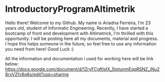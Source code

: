# IntroductoryProgramAltimetrik
Hello there! Welcome to my Github. My name is Ariadna Ferreira, I'm 23 years old, student of Informatic Engineering.
Recently, I have started a bootcamp of front end development with Altimetrick, I'm thrilled with this opportunity. I will be posting here all my documents, material and progress. I hope this helps someone in the future, so feel free to use any information you need from here! 
Good Luck :)

All the information and documentation i used for working here will be link below:
https://docs.google.com/document/d/1ZryFCgftlsIX_5totunmEqqRSNZ_iNu28rxVZfv8q6s/edit?usp=sharing

